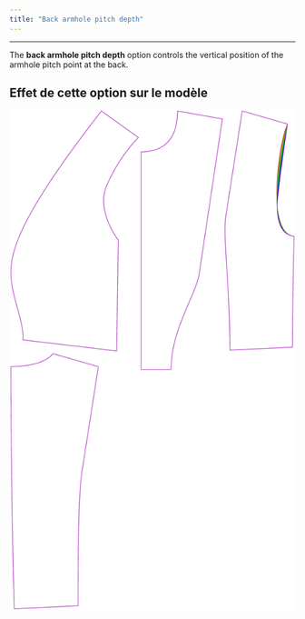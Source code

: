 ```yaml
---
title: "Back armhole pitch depth"
---
```


***

The **back armhole pitch depth** option controls the vertical position of the armhole pitch point at the back.

## Effet de cette option sur le modèle

![Cette image montre l'effet de cette option en superposant plusieurs variantes qui ont une valeur différente pour cette option](noble_backarmholepitchdepth_sample.svg "Effet de cette option sur le modèle")
